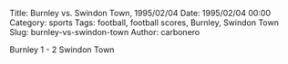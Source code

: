 Title: Burnley vs. Swindon Town, 1995/02/04
Date: 1995/02/04 00:00
Category: sports
Tags: football, football scores, Burnley, Swindon Town
Slug: burnley-vs-swindon-town
Author: carbonero


Burnley 1 - 2 Swindon Town
